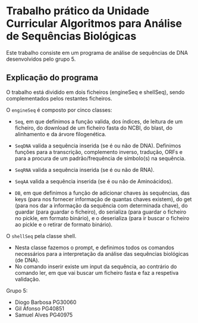 # Trabalho prático da Unidade Curricular Algoritmos para Análise de Sequências Biológicas

Este trabalho consiste em um programa de análise de sequências de DNA desenvolvidos pelo grupo 5.

## Explicação do programa

O trabalho está dividido em dois ficheiros (engineSeq e shellSeq), sendo complementados pelos restantes ficheiros.

O ```engineSeq``` é composto por cinco classes:

* ```Seq```, em que definimos a função valida, dos índices, de leitura de um ficheiro, do download de um ficheiro fasta do NCBI, do blast, do alinhamento e da árvore filogenética.

* ```SeqDNA``` valida a sequência inserida (se é ou não de DNA). Definimos funções para a transcrição, complemento inverso, tradução, ORFs e para a procura de um padrão/frequência de símbolo(s) na sequência.

* ```SeqRNA``` valida a sequência inserida (se é ou não de RNA).

* ```SeqAA``` valida a sequência inserida (se é ou não de Aminoácidos).

* ```DB```, em que definimos a função de adicionar chaves às sequências, das keys (para nos fornecer informação de quantas chaves existem), do get (para nos dar a informação da sequência com determinada chave), do guardar (para guardar o ficheiro), do serializa (para guardar o ficheiro no pickle, em formato binário), e o deserializa (para ir buscar o ficheiro ao pickle e o retirar de formato binário).

O ```shellSeq``` pela classe shell. 
* Nesta classe fazemos o prompt, e definimos todos os comandos necessários para a interpretação da análise das sequências biológicas (de DNA).
* No comando inserir existe um input da sequência, ao contrário do comando ler, em que vai buscar um ficheiro fasta e faz a respetiva validação.






Grupo 5:
* Diogo Barbosa  PG30060
* Gil Afonso     PG40851
* Samuel Alves   PG40975
